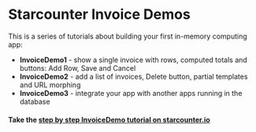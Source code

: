 # Starcounter Invoice Demos

This is a series of tutorials about building your first in-memory computing app:

- **InvoiceDemo1** - show a single invoice with rows, computed totals and buttons: Add Row, Save and Cancel
- **InvoiceDemo2** - add a list of invoices, Delete button, partial templates and URL morphing
- **InvoiceDemo3** - integrate your app with another apps running in the database

#### Take the [step by step InvoiceDemo tutorial on starcounter.io](http://starcounter.io/tutorials/)
